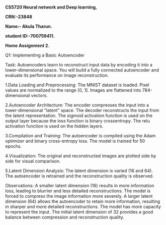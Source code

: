**CS5720 Neural network and Deep learning,**

**CRN:-23848**

**Name:- Akula Tharun.**

**student ID:-700759411.**

**Home Assignment 2.**

Q1: Implementing a Basic Autoencoder

Task: Autoencoders learn to reconstruct input data by encoding it into a lower-dimensional space. You will build a fully connected autoencoder and evaluate its performance on image reconstruction.

1.Data Loading and Preprocessing:
  The MNIST dataset is loaded.
  Pixel values are normalized to the range [0, 1].
  Images are flattened into 784-dimensional vectors.
  
2.Autoencoder Architecture:
  The encoder compresses the input into a lower-dimensional "latent" space.
  The decoder reconstructs the input from the latent representation.
  The sigmoid activation function is used on the output layer because the loss function is 
  binary crossentropy.
  The relu activation function is used on the hidden layers.
  
3.Compilation and Training:
  The autoencoder is compiled using the Adam optimizer and binary cross-entropy loss.
  The model is trained for 50 epochs.

4.Visualization:
  The original and reconstructed images are plotted side by side for visual comparison.

5.Latent Dimension Analysis:
  The latent dimension is varied (16 and 64).
  The autoencoder is retrained and the reconstruction quality is observed.

 Observations:
  A smaller latent dimension (16) results in more information loss, leading to blurrier and less 
  detailed reconstructions. The model is forced to compress the image information more severely.
  A larger latent dimension (64) allows the autoencoder to retain more information, resulting in 
  sharper and more detailed reconstructions. The model has more capacity to represent the input.
  The initial latent dimension of 32 provides a good balance between compression and 
  reconstruction quality.
